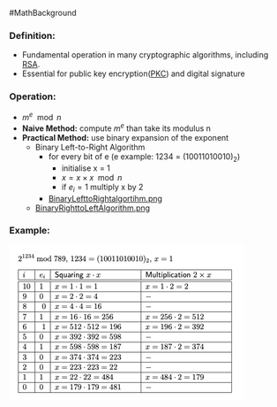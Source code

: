 #MathBackground 
### Definition:
- Fundamental operation in many cryptographic algorithms, including [RSA](RSA.md).
- Essential for public key encryption([PKC](PKC.md)) and digital signature 
### Operation: 
- $m^e\mod n$
- **Naive Method:** compute $m^e$ than take its modulus n
- **Practical Method:** use binary expansion of the exponent
	- Binary Left-to-Right Algorithm
		- for every bit of e (e example: 1234 = $(10011010010)_2$)
			- initialise x = 1
			- $x = x \times x\mod n$
			- if $e_i = 1$ multiply x by 2
		- [BinaryLefttoRightalgortihm.png](../../Attachments/BinaryLefttoRightalgortihm.png)
	- [BinaryRighttoLeftAlgorithm.png](../../Attachments/BinaryRighttoLeftAlgorithm.png)
### Example:
![](../../Attachments/modularExpo.png)